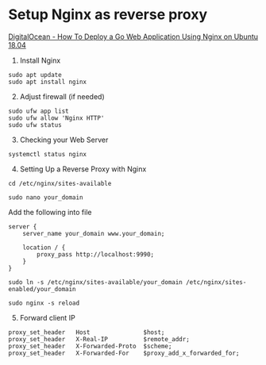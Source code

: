 # Setup Nginx as reverse proxy
[DigitalOcean - How To Deploy a Go Web Application Using Nginx on Ubuntu 18.04](https://www.digitalocean.com/community/tutorials/how-to-deploy-a-go-web-application-using-nginx-on-ubuntu-18-04)

1. Install Nginx
```
sudo apt update
sudo apt install nginx
```
2. Adjust firewall (if needed)
```
sudo ufw app list
sudo ufw allow 'Nginx HTTP'
sudo ufw status
```
3. Checking your Web Server

```
systemctl status nginx
```
4. Setting Up a Reverse Proxy with Nginx
```
cd /etc/nginx/sites-available
```
```
sudo nano your_domain
```
Add the following into file
```
server {
    server_name your_domain www.your_domain;

    location / {
        proxy_pass http://localhost:9990;
    }
}
```
```
sudo ln -s /etc/nginx/sites-available/your_domain /etc/nginx/sites-enabled/your_domain
```
```
sudo nginx -s reload
```
5. Forward client IP
```
proxy_set_header   Host               $host;
proxy_set_header   X-Real-IP          $remote_addr;
proxy_set_header   X-Forwarded-Proto  $scheme;
proxy_set_header   X-Forwarded-For    $proxy_add_x_forwarded_for;
```